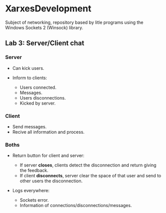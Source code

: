 # XarxesDevelopment

Subject of networking, repository based by litle programs using the Windows Sockets 2 (Winsock) library.

## Lab 3: Server/Client chat

### Server
* Can kick users.

* Inform to clients:
  * Users connected.
  * Messages.
  * Users disconnections.
  * Kicked by server.
  
### Client
 * Send messages.
 * Recive all information and process.
 
### Boths
* Return button for client and server:
  * If server **closes**, clients detect the disconnection and return giving the feedback.
  * If client **disconnects**, server clear the space of that user and send to other users the disconnection.

* Logs everywhere:
  * Sockets error.
  * Information of connections/disconnections/messages.
